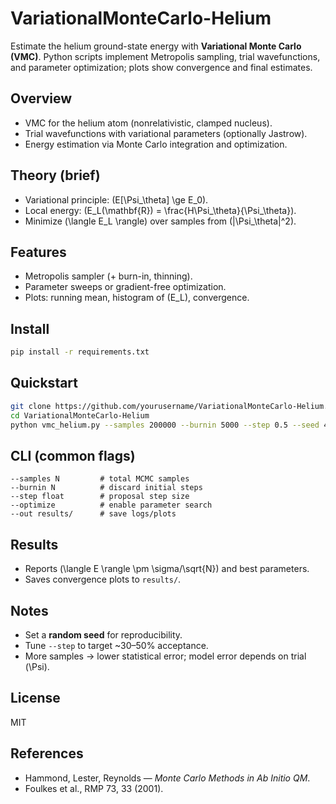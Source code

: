 # VariationalMonteCarlo-Helium

Estimate the helium ground-state energy with **Variational Monte Carlo (VMC)**. Python scripts implement Metropolis sampling, trial wavefunctions, and parameter optimization; plots show convergence and final estimates.

## Overview

* VMC for the helium atom (nonrelativistic, clamped nucleus).
* Trial wavefunctions with variational parameters (optionally Jastrow).
* Energy estimation via Monte Carlo integration and optimization.

## Theory (brief)

* Variational principle: (E[\Psi_\theta] \ge E_0).
* Local energy: (E_L(\mathbf{R}) = \frac{H\Psi_\theta}{\Psi_\theta}).
* Minimize (\langle E_L \rangle) over samples from (|\Psi_\theta|^2).

## Features

* Metropolis sampler (+ burn-in, thinning).
* Parameter sweeps or gradient-free optimization.
* Plots: running mean, histogram of (E_L), convergence.

## Install

```bash
pip install -r requirements.txt
```

## Quickstart

```bash
git clone https://github.com/yourusername/VariationalMonteCarlo-Helium.git
cd VariationalMonteCarlo-Helium
python vmc_helium.py --samples 200000 --burnin 5000 --step 0.5 --seed 42
```

## CLI (common flags)

```
--samples N         # total MCMC samples
--burnin N          # discard initial steps
--step float        # proposal step size
--optimize          # enable parameter search
--out results/      # save logs/plots
```



## Results

* Reports (\langle E \rangle \pm \sigma/\sqrt{N}) and best parameters.
* Saves convergence plots to `results/`.

## Notes

* Set a **random seed** for reproducibility.
* Tune `--step` to target ~30–50% acceptance.
* More samples → lower statistical error; model error depends on trial (\Psi).

## License

MIT

## References

* Hammond, Lester, Reynolds — *Monte Carlo Methods in Ab Initio QM*.
* Foulkes et al., RMP 73, 33 (2001).

